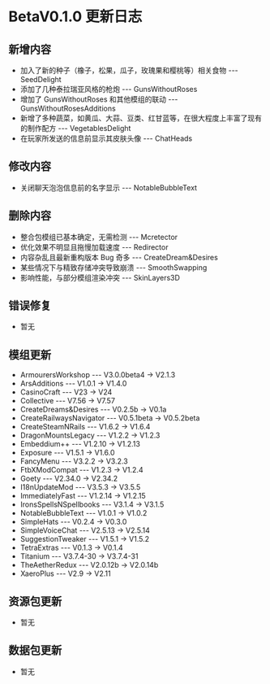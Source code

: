 # BetaV0.1.0 更新日志

## 新增内容

- 加入了新的种子（橡子，松果，瓜子，玫瑰果和樱桃等）相关食物 --- SeedDelight
- 添加了几种泰拉瑞亚风格的枪炮 --- GunsWithoutRoses
- 增加了 GunsWithoutRoses 和其他模组的联动 --- GunsWithoutRosesAdditions
- 新增了多种蔬菜，如黄瓜、大蒜、豆类、红甘蓝等，在很大程度上丰富了现有的制作配方 --- VegetablesDelight
- 在玩家所发送的信息前显示其皮肤头像 --- ChatHeads


## 修改内容

- 关闭聊天泡泡信息前的名字显示 --- NotableBubbleText


## 删除内容

- 整合包模组已基本确定，无需检测 --- Mcretector
- 优化效果不明显且拖慢加载速度 --- Redirector
- 内容杂乱且最新重构版本 Bug 奇多 --- CreateDream&Desires
- 某些情况下与精致存储冲突导致崩溃 --- SmoothSwapping
- 影响性能，与部分模组渲染冲突 --- SkinLayers3D


## 错误修复

- 暂无

## 模组更新

- ArmourersWorkshop --- V3.0.0beta4 -> V2.1.3
- ArsAdditions --- V1.0.1 -> V1.4.0
- CasinoCraft --- V23 -> V24
- Collective --- V7.56 -> V7.57
- CreateDreams&Desires --- V0.2.5b -> V0.1a
- CreateRailwaysNavigator --- V0.5.1beta -> V0.5.2beta
- CreateSteamNRails --- V1.6.2 -> V1.6.4
- DragonMountsLegacy --- V1.2.2 -> V1.2.3
- Embeddium++ --- V1.2.10 -> V1.2.13
- Exposure --- V1.5.1 -> V1.6.0
- FancyMenu --- V3.2.2 -> V3.2.3
- FtbXModCompat --- V1.2.3 -> V1.2.4
- Goety --- V2.34.0 -> V2.34.2
- I18nUpdateMod --- V3.5.3 -> V3.5.5
- ImmediatelyFast --- V1.2.14 -> V1.2.15
- IronsSpellsNSpellbooks --- V3.1.4 -> V3.1.5
- NotableBubbleText --- V1.0.1 -> V1.0.2
- SimpleHats --- V0.2.4 -> V0.3.0
- SimpleVoiceChat --- V2.5.13 -> V2.5.14
- SuggestionTweaker --- V1.5.1 -> V1.5.2
- TetraExtras --- V0.1.3 -> V0.1.4
- Titanium --- V3.7.4-30 -> V3.7.4-31
- TheAetherRedux --- V2.0.12b -> V2.0.14b
- XaeroPlus --- V2.9 -> V2.11

## 资源包更新

- 暂无

## 数据包更新

- 暂无
